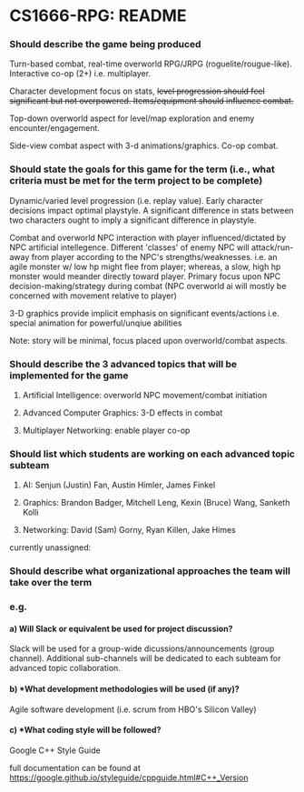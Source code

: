 # CS1666-RPG: README

### Should describe the game being produced

Turn-based combat, real-time overworld RPG/JRPG (roguelite/rougue-like). Interactive co-op (2+) i.e. multiplayer.  

Character development focus on stats, ~~level progression should feel significant but not overpowered. Items/equipment should influence combat.~~

Top-down overworld aspect for level/map exploration and enemy encounter/engagement. 

Side-view combat aspect with 3-d animations/graphics. Co-op combat.

### Should state the goals for this game for the term (i.e., what criteria must be met for the term project to be complete)

Dynamic/varied level progression (i.e. replay value). Early character decisions impact optimal playstyle. A significant difference in stats between two characters ought to imply a significant difference in playstyle.

Combat and overworld NPC interaction with player influenced/dictated by NPC artificial intellegence. Different 'classes' of enemy NPC will attack/run-away from player according to the NPC's strengths/weaknesses. i.e. an agile monster w/ low hp might flee from player; whereas, a slow, high hp monster would meander directly toward player.
Primary focus upon NPC decision-making/strategy during combat (NPC overworld ai will mostly be concerned with movement relative to player)

3-D graphics provide implicit emphasis on significant events/actions i.e. special animation for powerful/unqiue abilities

Note: story will be minimal, focus placed upon overworld/combat aspects.

### Should describe the 3 advanced topics that will be implemented for the game

1. Artificial Intelligence: overworld NPC movement/combat initiation

2. Advanced Computer Graphics: 3-D effects in combat

3. Multiplayer Networking: enable player co-op

### Should list which students are working on each advanced topic subteam

1. AI: Senjun (Justin) Fan, Austin Himler, James Finkel

2. Graphics: Brandon Badger, Mitchell Leng, Kexin (Bruce) Wang, Sanketh Kolli

3. Networking: David (Sam) Gorny, Ryan Killen, Jake Himes

currently unassigned: 

### Should describe what organizational approaches the team will take over the term
### e.g. 
####    a) Will Slack or equivalent be used for project discussion? 

Slack will be used for a group-wide dicussions/announcements (group channel). Additional sub-channels will be dedicated to each subteam for advanced topic collaboration.
        
####    b) *What development methodologies will be used (if any)?  

Agile software development (i.e. scrum from HBO's Silicon Valley)

####    c) *What coding style will be followed?

Google C++ Style Guide

full documentation can be found at https://google.github.io/styleguide/cppguide.html#C++_Version

